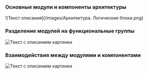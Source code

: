 
### Основные модули и компоненты архитектуры

![Текст описания](/images/Архитектура. Логические блоки.png)


### Разделение модулей на функциональные группы

<image src="/images/Архитектура. Разделение модулей на функциональные группы.png" alt="Текст с описанием картинки">



### Взаимодействия между модулями и компонентами
  
<image src="/images/Архитектура. Взаимодействия межды модулями и компонентами.png" alt="Текст с описанием картинки">


